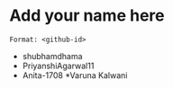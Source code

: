 # Add your name here

`Format: <github-id>`

* shubhamdhama
* PriyanshiAgarwal11
* Anita-1708
*Varuna Kalwani
